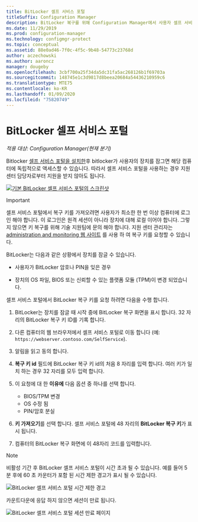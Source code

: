 ```yaml
---
title: BitLocker 셀프 서비스 포털
titleSuffix: Configuration Manager
description: BitLocker 복구를 위해 Configuration Manager에서 사용자 셀프 서비스 포털을 사용 하는 방법
ms.date: 11/29/2019
ms.prod: configuration-manager
ms.technology: configmgr-protect
ms.topic: conceptual
ms.assetid: 88e0ad46-7f0c-4f5c-9b48-54773c23768d
author: aczechowski
ms.author: aaroncz
manager: dougeby
ms.openlocfilehash: 3cbf700a25f34da5dc31fa5ac268126b1f69703a
ms.sourcegitcommit: 148745e1c3d9817d8beea20684a54436210959c6
ms.translationtype: MTE75
ms.contentlocale: ko-KR
ms.lasthandoff: 01/09/2020
ms.locfileid: "75820749"
---
```

# <a name="bitlocker-self-service-portal"></a>BitLocker 셀프 서비스 포털

*적용 대상: Configuration Manager(현재 분기)*

<!--3601034-->

Bitlocker [셀프 서비스 포털을 설치한](/configmgr/protect/deploy-use/bitlocker/setup-websites)후 bitlocker가 사용자의 장치를 잠그면 해당 컴퓨터에 독립적으로 액세스할 수 있습니다. 따라서 셀프 서비스 포털을 사용하는 경우 지원 센터 담당자로부터 지원을 받지 않아도 됩니다.

[![기본 BitLocker 셀프 서비스 포털의 스크린샷](media/bitlocker-self-service-portal.png)](media/bitlocker-self-service-portal.png#lightbox)

> [!IMPORTANT]
> 셀프 서비스 포털에서 복구 키를 가져오려면 사용자가 최소한 한 번 이상 컴퓨터에 로그인 해야 합니다. 이 로그인은 원격 세션이 아니라 장치에 대해 로컬 이어야 합니다. 그렇지 않으면 키 복구를 위해 기술 지원팀에 문의 해야 합니다. 지원 센터 관리자는 [administration and monitoring 웹 사이트](/configmgr/protect/deploy-use/bitlocker/helpdesk-portal) 를 사용 하 여 복구 키를 요청할 수 있습니다.

BitLocker는 다음과 같은 상황에서 장치를 잠글 수 있습니다.

- 사용자가 BitLocker 암호나 PIN을 잊은 경우

- 장치의 OS 파일, BIOS 또는 신뢰할 수 있는 플랫폼 모듈 (TPM)이 변경 되었습니다.

셀프 서비스 포털에서 BitLocker 복구 키를 요청 하려면 다음을 수행 합니다.

1. BitLocker는 장치를 잠글 때 시작 중에 BitLocker 복구 화면을 표시 합니다. 32 자리의 BitLocker 복구 키 ID를 기록 합니다.

1. 다른 컴퓨터의 웹 브라우저에서 셀프 서비스 포털로 이동 합니다 (예: `https://webserver.contoso.com/SelfService`).

1. 알림을 읽고 동의 합니다.

1. **복구 키 id** 필드에 BitLocker 복구 키 id의 처음 8 자리를 입력 합니다. 여러 키가 일치 하는 경우 32 자리를 모두 입력 합니다.

1. 이 요청에 대 한 **이유에** 다음 옵션 중 하나를 선택 합니다.

    - BIOS/TPM 변경
    - OS 수정 됨
    - PIN/암호 분실

1. **키 가져오기**를 선택 합니다. 셀프 서비스 포털에 48 자리의 **BitLocker 복구 키**가 표시 됩니다.

1. 컴퓨터의 BitLocker 복구 화면에 이 48자리 코드를 입력합니다.

> [!NOTE]
> 비활성 기간 후 BitLocker 셀프 서비스 포털이 시간 초과 될 수 있습니다. 예를 들어 5 분 후에 60 초 카운터가 포함 된 시간 제한 경고가 표시 될 수 있습니다.
>
> ![BitLocker 셀프 서비스 포털 시간 제한 경고](media/bitlocker-self-service-portal-timeout-warning.png)
>
> 카운트다운에 응답 하지 않으면 세션이 만료 됩니다.
>
> ![BitLocker 셀프 서비스 포털 세션 만료 페이지](media/bitlocker-self-service-portal-session-expired.png)
